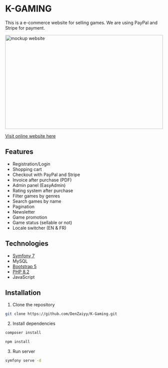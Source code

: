 # K-GAMING
This is a e-commerce website for selling games. We are using PayPal and Stripe for payment.

<img src="ressources/logo_mockup/MOCKUP/gamingScene_Kgamin.jpg" alt="mockup website" width="100%" height="300">

<a href="https://k-gaming.k-grischko.fr/" target="_blank">Visit online website here</a>

## Features
- Registration/Login
- Shopping cart
- Checkout with PayPal and Stripe
- Invoice after purchase (PDF)
- Admin panel (EasyAdmin)
- Rating system after purchase
- Filter games by genres
- Search games by name
- Pagination
- Newsletter
- Game promotion
- Game status (sellable or not)
- Locale switcher (EN & FR)

## Technologies
- <a href="https://symfony.com/doc/current/setup.html" target="_blank">Symfony 7</a>
- MySQL
- <a href="https://getbootstrap.com/docs/5.3/getting-started/introduction/" target="_blank">Bootstrap 5</a>
- <a href="https://windows.php.net/download#php-8.2" target="_blank">PHP 8.2</a>
- JavaScript

## Installation

1. Clone the repository
```bash
git clone https://github.com/DenZaiyy/K-Gaming.git
```

2. Install dependencies
```bash
composer install
```

```bash
npm install
```

3. Run server
```bash
symfony serve -d
```
